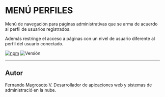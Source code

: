 # MENÚ PERFILES
Menú de navegación para páginas administrativas que se arma de acuerdo al perfil de usuarios registrados.

Además restringe el acceso a páginas con un nivel de usuario diferente al perfil del usuario conectado.

[![npm](https://img.shields.io/npm/l/express.svg)](https://github.com/fmagrosoto/menu-perfiles/blob/master/LICENSE)
![Versión](https://img.shields.io/badge/Versi%C3%B3n-1.0.0-red.svg)

***

## Autor
[Fernando Magrosoto V.](https://twitter.com/fmagrosoto)
Desarrollador de apicaciones web y sistemas de administració en la nube.

